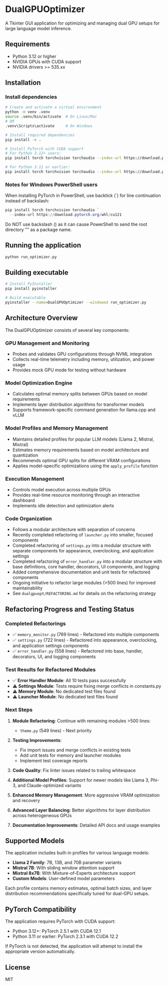 # DualGPUOptimizer

A Tkinter GUI application for optimizing and managing dual GPU setups for large language model inference.

## Requirements

- Python 3.12 or higher
- NVIDIA GPUs with CUDA support
- NVIDIA drivers >= 535.xx

## Installation

### Install dependencies

```bash
# Create and activate a virtual environment
python -m venv .venv
source .venv/bin/activate  # On Linux/Mac
# OR
.venv\Scripts\activate     # On Windows

# Install required dependencies
pip install -e .

# Install PyTorch with CUDA support
# For Python 3.12+ users:
pip install torch torchvision torchaudio --index-url https://download.pytorch.org/whl/cu121

# For Python 3.11 or earlier:
pip install torch torchvision torchaudio --index-url https://download.pytorch.org/whl/cu122
```

### Notes for Windows PowerShell users

When installing PyTorch in PowerShell, use backtick (`) for line continuation instead of backslash:

```powershell
pip install torch torchvision torchaudio `
  --index-url https://download.pytorch.org/whl/cu121
```

Do NOT use backslash (\) as it can cause PowerShell to send the root directory "\" as a package name.

## Running the application

```bash
python run_optimizer.py
```

## Building executable

```bash
# Install PyInstaller
pip install pyinstaller

# Build executable
pyinstaller --name=DualGPUOptimizer --windowed run_optimizer.py
```

## Architecture Overview

The DualGPUOptimizer consists of several key components:

### GPU Management and Monitoring
- Probes and validates GPU configurations through NVML integration
- Collects real-time telemetry including memory, utilization, and power usage
- Provides mock GPU mode for testing without hardware

### Model Optimization Engine
- Calculates optimal memory splits between GPUs based on model requirements
- Implements layer distribution algorithms for transformer models
- Supports framework-specific command generation for llama.cpp and vLLM

### Model Profiles and Memory Management
- Maintains detailed profiles for popular LLM models (Llama 2, Mistral, Mixtral)
- Estimates memory requirements based on model architecture and quantization
- Recommends optimal GPU splits for different VRAM configurations
- Applies model-specific optimizations using the `apply_profile` function

### Execution Management
- Controls model execution across multiple GPUs
- Provides real-time resource monitoring through an interactive dashboard
- Implements idle detection and optimization alerts

### Code Organization
- Follows a modular architecture with separation of concerns
- Recently completed refactoring of `launcher.py` into smaller, focused components
- Completed refactoring of `settings.py` into a modular structure with separate components for appearance, overclocking, and application settings
- Completed refactoring of `error_handler.py` into a modular structure with base definitions, core handler, decorators, UI components, and logging
- Added comprehensive documentation and unit tests for refactored components
- Ongoing initiative to refactor large modules (>500 lines) for improved maintainability
- See `dualgpuopt/REFACTORING.md` for details on the refactoring strategy

## Refactoring Progress and Testing Status

### Completed Refactorings
- ✅ `memory_monitor.py` (769 lines) - Refactored into multiple components
- ✅ `settings.py` (722 lines) - Refactored into appearance, overclocking, and application settings components
- ✅ `error_handler.py` (558 lines) - Refactored into base, handler, decorators, UI, and logging components

### Test Results for Refactored Modules
- ✅ **Error Handler Module**: All 10 tests pass successfully
- ⚠️ **Settings Module**: Tests require fixing merge conflicts in constants.py
- ⚠️ **Memory Module**: No dedicated test files found
- ⚠️ **Launcher Module**: No dedicated test files found

### Next Steps
1. **Module Refactoring**: Continue with remaining modules >500 lines:
   - `theme.py` (549 lines) - Next priority

2. **Testing Improvements**:
   - Fix import issues and merge conflicts in existing tests
   - Add unit tests for memory and launcher modules
   - Implement test coverage reports

3. **Code Quality**: Fix linter issues related to trailing whitespace

4. **Additional Model Profiles**: Support for newer models like Llama 3, Phi-3, and Claude-optimized variants

5. **Enhanced Memory Management**: More aggressive VRAM optimization and recovery

6. **Advanced Layer Balancing**: Better algorithms for layer distribution across heterogeneous GPUs

7. **Documentation Improvements**: Detailed API docs and usage examples

## Supported Models

The application includes built-in profiles for various language models:

- **Llama 2 Family**: 7B, 13B, and 70B parameter variants
- **Mistral 7B**: With sliding window attention support
- **Mixtral 8x7B**: With Mixture-of-Experts architecture support
- **Custom Models**: User-defined model parameters

Each profile contains memory estimates, optimal batch sizes, and layer distribution recommendations specifically tuned for dual-GPU setups.

## PyTorch Compatibility

The application requires PyTorch with CUDA support:

- Python 3.12+: PyTorch 2.5.1 with CUDA 12.1
- Python 3.11 or earlier: PyTorch 2.3.1 with CUDA 12.2

If PyTorch is not detected, the application will attempt to install the appropriate version automatically.

## License

MIT